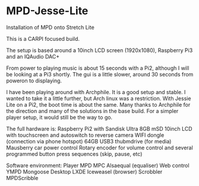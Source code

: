 # MPD-Jesse-Lite
Installation of MPD onto Stretch Lite

This is a CARPI focused build.

The setup is based around a 10inch LCD screen (1920x1080), Raspberry Pi3 and an IQAudio DAC+

From power to playing music is about 15 seconds with a Pi2, although I will be looking at a Pi3 shortly.
The gui is a little slower, around 30 seconds from poweron to displaying.

I have been playing around with Archphile. It is a good setup and stable. I wanted to take it a little further, but Arch linux was a restriction. With Jessie Lite on a Pi2, the boot time is about the same. Many thanks to Archphile for the direction and many of the solutions in the base build. For a simpler player setup, it would still be the way to go.

The full hardware is:
  Raspberry Pi2 with Sandisk Ultra 8GB mSD
  10inch LCD with touchscreen and autoswitch to reverse camera
  WIFI dongle (connection via phone hotspot)
  64GB USB3 thubmdrive (for media)
  Mausberry car power control
  Rotary encoder for volume control and several programmed button press sequences (skip, pause, etc)

Software environment:
  Player
    MPD
    MPC
    Alsaequal (equaliser)
  Web control
    YMPD
    Mongoose
  Desktop
    LXDE
    Iceweasel (browser)
  Scrobbler
    MPDScribble
